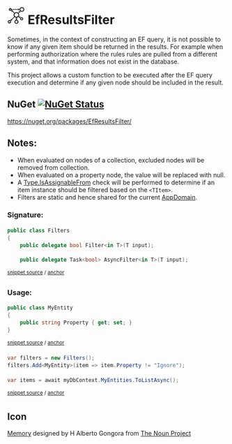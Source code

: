 <!--
GENERATED FILE - DO NOT EDIT
This file was generated by [MarkdownSnippets](https://github.com/SimonCropp/MarkdownSnippets).
Source File: /readme.source.md
To change this file edit the source file and then run MarkdownSnippets.
-->

# <img src="/src/icon.png" height="40px"> EfResultsFilter

Sometimes, in the context of constructing an EF query, it is not possible to know if any given item should be returned in the results. For example when performing authorization where the rules rules are pulled from a different system, and that information does not exist in the database.

This project allows a custom function to be executed after the EF query execution and determine if any given node should be included in the result.


## NuGet [![NuGet Status](http://img.shields.io/nuget/v/EfResultsFilter.svg?longCache=true&style=flat)](https://www.nuget.org/packages/EfResultsFilter/)

https://nuget.org/packages/EfResultsFilter/


## Notes:

 * When evaluated on nodes of a collection, excluded nodes will be removed from collection.
 * When evaluated on a property node, the value will be replaced with null.
 * A [Type.IsAssignableFrom](https://docs.microsoft.com/en-us/dotnet/api/system.type.isassignablefrom) check will be performed to determine if an item instance should be filtered based on the `<TItem>`.
 * Filters are static and hence shared for the current [AppDomain](https://docs.microsoft.com/en-us/dotnet/api/system.appdomain).


### Signature:

<!-- snippet: GlobalFiltersSignature -->
<a id='snippet-globalfilterssignature'/></a>
```cs
public class Filters
{
    public delegate bool Filter<in T>(T input);

    public delegate Task<bool> AsyncFilter<in T>(T input);
```
<sup>[snippet source](/src/EfResultsFilter/Filters.cs#L8-L16) / [anchor](#snippet-globalfilterssignature)</sup>
<!-- endsnippet -->


### Usage:

<!-- snippet: add-filter -->
<a id='snippet-add-filter'/></a>
```cs
public class MyEntity
{
    public string Property { get; set; }
}
```
<sup>[snippet source](/src/Tests/GlobalFilterSnippets.cs#L9-L16) / [anchor](#snippet-add-filter)</sup>
<a id='snippet-add-filter-1'/></a>
```cs
var filters = new Filters();
filters.Add<MyEntity>(item => item.Property != "Ignore");

var items = await myDbContext.MyEntities.ToListAsync();
```
<sup>[snippet source](/src/Tests/GlobalFilterSnippets.cs#L20-L27) / [anchor](#snippet-add-filter-1)</sup>
<!-- endsnippet -->


## Icon

[Memory](https://thenounproject.com/term/database/1631008/) designed by H Alberto Gongora from [The Noun Project](https://thenounproject.com)
